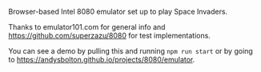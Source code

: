 Browser-based Intel 8080 emulator set up to play Space Invaders.

Thanks to emulator101.com for general info and https://github.com/superzazu/8080 for test implementations.

You can see a demo by pulling this and running `npm run start` or by going to https://andysbolton.github.io/projects/8080/emulator.
